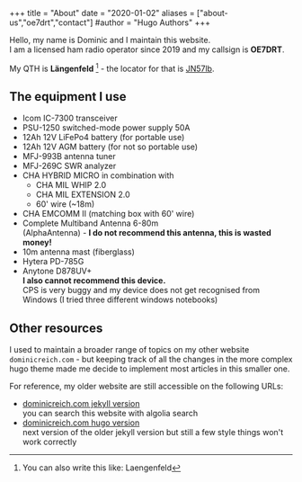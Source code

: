 +++
title = "About"
date = "2020-01-02"
aliases = ["about-us","oe7drt","contact"]
#author = "Hugo Authors"
+++

Hello, my name is Dominic and I maintain this website.  
I am a licensed ham radio operator since 2019 and my callsign is **OE7DRT**.

My QTH is **Längenfeld** [^lgfd] - the locator for that is
[JN57lb](http://www.levinecentral.com/ham/grid_square.php?Grid=JN57lb).

[^lgfd]: You can also write this like: Laengenfeld

## The equipment I use

- Icom IC-7300 transceiver
- PSU-1250 switched-mode power supply 50A
- 12Ah 12V LiFePo4 battery (for portable use)
- 12Ah 12V AGM battery (for not so portable use)
- MFJ-993B antenna tuner
- MFJ-269C SWR analyzer
- CHA HYBRID MICRO in combination with
  - CHA MIL WHIP 2.0
  - CHA MIL EXTENSION 2.0
  - 60' wire (~18m)
- CHA EMCOMM II (matching box with 60' wire)  
- Complete Multiband Antenna 6-80m  
  (AlphaAntenna) - **I do not recommend this antenna, this is wasted money!**
- 10m antenna mast (fiberglass)
- Hytera PD-785G
- Anytone D878UV+  
  **I also cannot recommend this device.**  
  CPS is very buggy and my device does not get recognised from Windows
  (I tried three different windows notebooks)

## Other resources

I used to maintain a broader range of topics on my other website
`dominicreich.com` - but keeping track of all the changes in the more complex
hugo theme made me decide to implement most articles in this smaller one.

For reference, my older website are still accessible on the following URLs:

- [dominicreich.com jekyll version](https://dominicreich-old.netlify.com/)  
  you can search this website with algolia search
- [dominicreich.com hugo version](https://dominicreich.com/)  
  next version of the older jekyll version but still a few style things won't
  work correctly
